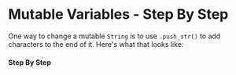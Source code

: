 # Mutable Variables - Step By Step

One way to change a mutable `String` is to use
`.push_str()` to add characters
to the end of it. Here's what that looks like:

#### Step By Step

<script>
const rawSourceCode = `fn main() {
  let mut alfa = String::from("apple");
  alfa.push_str("pie");
  println!("alfa is {alfa}");
}

alfa is applepie`.split('\n')


const lineSets = [
{ 
  lines: [`0_r`, `0_r`,`0_r`,`0_r`, `0_r`, `0_e`, `0_o`],
  text: `<p>The output from the program is <code>alfa is applepie</code></p>`
},
{ 
  lines: [`0_r`, `0_s`,`0_s`, `0_s`, `0_r`, `0_e`, `0_w`],
  text: `<p>We start with the standard <code>mian</code> function</p>`,
},
{ 
  lines: [`0_c`, `0_r`,`0_s`, `0_s`,`0_c`, `0_e`, `0_w`],
  text: `<p>Use the <code>mut</code> keyword to create a mutable variable named <code>alfa</code> with a <code>String</code> of <code>apple</code> bound to it<p>`
},
{ 
  lines: [`0_c`, `0_c`,`0_r`, `0_s`,`0_c`, `0_e`, `0_w`],
  text: `<p>Next, add a <code>.push_str()</code> expression to push <code>pie</code> onto the end of the string</p>`
},
{ 
  lines: [`0_c`, `0_c`,`0_c`, `0_r`,`0_c`, `0_e`, `0_w`],
  text: `<p>The last step is to print output which shows use the value of the variable</p>`
},

]

</script>

<!--

---

Here's a full program to demonstrate that. It
outputs:

```txt
alfa is apple
```

Give it a shot in the Code Runner:

### SOURCE CODE

```rust, noplayground, EXAMPLE1
fn main() {
  let alfa = String::from("apple");
  println!("alfa is {alfa}");
}
```

### CODE RUNNER

```rust, editable, CODE1

```

-->

<!--

```txt
alfa is apple
alfa is apple-pie
```

### SOURCE CODE

```rust, noplayground, EXAMPLE1
fn main() {
  let mut alfa = String::from("apple");
  println!("alfa is {alfa}");

  alfa.push_str("-pie");
  println!("alfa is {alfa}");
}
```

### CODE RUNNER

```rust, editable, CODE1

```
-->
